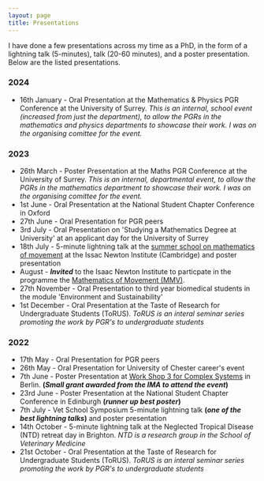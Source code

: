 ```yaml
---
layout: page
title: Presentations
---
```


I have done a few presentations across my time as a PhD, in the form of a lightning talk (5-minutes), talk (20-60 minutes), and a poster presentation. Below are the listed presentations.

### 2024

- 16th January - Oral Presentation at the Mathematics & Physics PGR Conference at the University of Surrey. _This is an internal, school event (increased from just the department), to allow the PGRs in the mathematics and physics departments to showcase their work. I was on the organising comittee for the event._

### 2023
- 26th March - Poster Presentation at the Maths PGR Conference at the University of Surrey. _This is an internal, departmental event, to allow the PGRs in the mathematics department to showcase their work. I was on the organising comittee for the event._
- 1st June - Oral Presentation at the National Student Chapter Conference in Oxford
- 27th June - Oral Presentation for PGR peers
- 3rd July - Oral Presentation on 'Studying a Mathematics Degree at University' at an applicant day for the University of Surrey
- 18th July - 5-minute lightning talk at the [summer school on mathematics of movement](https://www.newton.ac.uk/event/mmvw01/) at the Issac Newton Institute (Cambridge) and poster presentation
- August - **_Invited_** to the Isaac Newton Institute to particpate in the programme the [Mathematics of Movement (MMV)](https://www.newton.ac.uk/event/mmv/).
- 27th November - Oral Presentation to third year biomedical students in the module 'Environment and Sustainability'
- 1st December - Oral Presentation at the Taste of Research for Undergraduate Students (ToRUS). _ToRUS is an interal seminar series promoting the work by PGR's to undergraduate students_

### 2022

- 17th May - Oral Presentation for PGR peers
- 26th May - Oral Presentation for University of Chester career's event
- 7th June - Poster Presentation at [Work Shop 3 for Complex Systems](https://mathplus.de/topic-development-lab/tes-summer-2022/) in Berlin. **(_Small grant awarded from the IMA to attend the event_)**
- 23rd June - Poster Presentation at the National Student Chapter Conference in Edinburgh **(_runner up best poster_)**
- 7th July - Vet School Symposium 5-minute lightning talk **(_one of the best lightning talks_)** and poster presentation
- 14th October - 5-minute lightning talk at the Neglected Tropical Disease (NTD) retreat day in Brighton. _NTD is a research group in the School of Veterinary Medicine_
- 21st October - Oral Presentation at the Taste of Research for Undergraduate Students (ToRUS). _ToRUS is an interal seminar series promoting the work by PGR's to undergraduate students_
